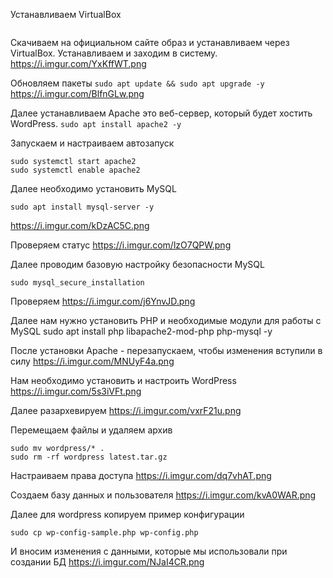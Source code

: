 
Устанавливаем VirtualBox
```https://i.imgur.com/UtbbUB2.png
```
Скачиваем на официальном сайте образ и устанавливаем через VirtualBox.
Устанавливаем и заходим в систему.
https://i.imgur.com/YxKffWT.png

Обновляем пакеты
```sudo apt update && sudo apt upgrade -y```
https://i.imgur.com/BlfnGLw.png

Далее устанавливаем Apache это веб-сервер, который будет хостить WordPress.
```sudo apt install apache2 -y```

Запускаем и настраиваем автозапуск
```
sudo systemctl start apache2
sudo systemctl enable apache2
```
Далее необходимо установить MySQL
```
sudo apt install mysql-server -y
```
https://i.imgur.com/kDzAC5C.png

Проверяем статус
https://i.imgur.com/lzO7QPW.png

Далее проводим базовую настройку безопасности MySQL
```
sudo mysql_secure_installation
```
Проверяем
https://i.imgur.com/j6YnvJD.png

Далее нам нужно установить PHP и необходимые модули для работы с MySQL
sudo apt install php libapache2-mod-php php-mysql -y

После установки Apache - перезапускаем, чтобы изменения вступили в силу
https://i.imgur.com/MNUyF4a.png

Нам необходимо установить и настроить WordPress
https://i.imgur.com/5s3iVFt.png

Далее разархевируем
https://i.imgur.com/vxrF21u.png

Перемещаем файлы и удаляем архив
```
sudo mv wordpress/* .
sudo rm -rf wordpress latest.tar.gz
```

Настраиваем права доступа
https://i.imgur.com/dq7vhAT.png

Создаем базу данных и пользователя
https://i.imgur.com/kvA0WAR.png

Далее для wordpress копируем пример конфигурации
```
sudo cp wp-config-sample.php wp-config.php
```
И вносим изменения с данными, которые мы использовали при создании БД
https://i.imgur.com/NJaI4CR.png
